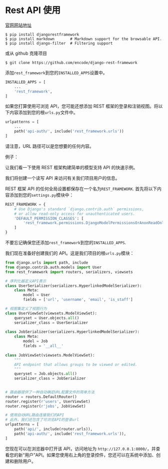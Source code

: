 # Rest API 使用

[官网网站地址](https://www.django-rest-framework.org)

```shell
$ pip install djangorestframework
$ pip install markdown       # Markdown support for the browsable API.
$ pip install django-filter  # Filtering support
```

或从 github 克隆项目

```shell
$ git clone https://github.com/encode/django-rest-framework
```

添加`rest_framework`到您的`INSTALLED_APPS`设置中。

```python
INSTALLED_APPS = [
    ...
    'rest_framework',
]
```

如果您打算使用可浏览 API，您可能还想添加 REST 框架的登录和注销视图。将以下内容添加到您的根`urls.py`文件中。

```python
urlpatterns = [
    ...
    path('api-auth/', include('rest_framework.urls'))
]
```

请注意，URL 路径可以是您想要的任何内容。

例子：

让我们看一下使用 REST 框架构建简单的模型支持 API 的快速示例。

我们将创建一个读写 API 来访问有关我们项目用户的信息。

REST 框架 API 的任何全局设置都保存在一个名为`REST_FRAMEWORK`. 首先将以下内容添加到您的`settings.py`模块中：

```python
REST_FRAMEWORK = {
    # Use Django's standard `django.contrib.auth` permissions,
    # or allow read-only access for unauthenticated users.
    'DEFAULT_PERMISSION_CLASSES': [
        'rest_framework.permissions.DjangoModelPermissionsOrAnonReadOnly'
    ]
}
```

不要忘记确保您还添加`rest_framework`到您的`INSTALLED_APPS`.

我们现在准备好创建我们的 API。这是我们项目的根`urls.py`模块：

```python
from django.urls import path, include
from django.contrib.auth.models import User
from rest_framework import routers, serializers, viewsets

# 序列化器定义API表示
class UserSerializer(serializers.HyperlinkedModelSerializer):
    class Meta:
        model = User
        fields = ['url', 'username', 'email', 'is_staff']

# 视图集定义了视图行为
class UserViewSet(viewsets.ModelViewSet):
    queryset = User.objects.all()
    serializer_class = UserSerializer
    
class JobSerializer(serializers.HyperlinkedModelSerializer):
    class Meta:
        model = Job
        fields = '__all__'
        
class JobViewSet(viewsets.ModelViewSet):
    """
    API endpoint that allows groups to be viewed or edited.
    """
    queryset = Job.objects.all()
    serializer_class = JobSerializer
    

# 路由器提供了一种自动确定URL配置文件的简单方法
router = routers.DefaultRouter()
router.register(r'users', UserViewSet)
router.register(r'jobs', JobViewSet)

# 使用自动URL路由连接我们的API
# 此外，我们还包含了可浏览API的登录url
urlpatterns = [
    path('api/', include(router.urls)),
    path('api-auth/', include('rest_framework.urls')),
]
```

您现在可以在浏览器中打开该 API，访问地址为 `http://127.0.0.1:8000/`，并查看您的新“用户”API。如果您使用右上角的登录控件，您还可以在系统中添加、创建和删除用户。
